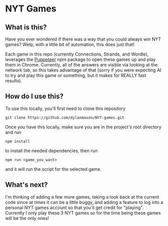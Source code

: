 # NYT Games

## What is this?

Have you ever wondered if there was a way that you could always win NYT games? Welp, with a little bit of automation, this does just that!

Each game in this repo (currently Connections, Strands, and Wordle), leverages the [Puppeteer](https://pptr.dev/category/introduction) npm package to open these games up and play them in Chrome. Currently, all of the answers are visible via looking at the network tab, so this takes advantage of that (sorry if you were expecting AI to try and play this game or something, but it makes for REALLY fast results).

## How do I use this?

To use this locally, you'll first need to clone this repository

```
git clone https://github.com/dylanmason/NYT-games.git
```

Once you have this locally, make sure you are in the project's root directory and run 

```
npm install
```

to install the needed dependencies, then run

```
npm run <game_you_want>
``` 

and it will run the script for the selected game.

## What's next?

I'm thinking of adding a few more games, taking a look back at the current code since at times it can be a little buggy, and adding a feature to log into a personal NYT games account so that you'll get credit for "playing". Currently I only play these 3 NYT games so for the time being these games will be the only ones!